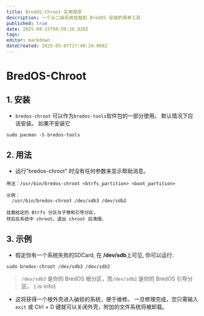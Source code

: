 ```yaml
---
title: BredOS-Chroot 实用程序
description: 一个从二级系统挂载到 BredOS 安装的简单工具
published: true
date: 2025-09-15T08:59:26.820Z
tags:
editor: markdown
dateCreated: 2025-05-07T17:48:24.068Z
---
```


# BredOS-Chroot

## 1. 安装

- `bredos-chroot` 可以作为`bredos-tools`软件包的一部分使用。 默认情况下应该安装。 如果不安装它

```
sudo pacman -S bredos-tools
```

## 2. 用法

- 运行"bredos-chroot" 时没有任何参数来显示帮助消息。

```
用法：/usr/bin/bredos-chroot <btrfs_partition> <boot_partition>

示例：
  /usr/bin/bredos-chroot /dev/sdb3 /dev/sdb2

挂载给定的 Btrfs 分区与子卷和引导分区，
然后在系统中 chroot。退出 chroot 后清理。
```

## 3. 示例

- 假定你有一个系统失败的SDCard, 在 **/dev/sdb**上可见, 你可以运行:

```
sudo bredos-chroot /dev/sdb3 /dev/sdb2
```

> `/dev/sdb3` 是你的 BredOS 根分区，而`/dev/sdb2` 是你的 BredOS 引导分区。
> {.is-info}

- 这将获得一个根外壳进入破损的系统，便于维修。 一旦修理完成，您只需输入 `exit` 或 Ctrl + D 键就可以关闭外壳，附加的文件系统将被卸载。